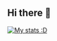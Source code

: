 ## Hi there 👋

[![My stats :D](https://github-readme-stats.vercel.app/api?username=awuhrmann)](https://github.com/anuraghazra/github-readme-stats)


<!--
**AWuhrmann/AWuhrmann** is a ✨ _special_ ✨ repository because its `README.md` (this file) appears on your GitHub profile.

Here are some ideas to get you started:

- 🔭 I’m currently working on ...
- 🌱 I’m currently learning ...
- 👯 I’m looking to collaborate on ...
- 🤔 I’m looking for help with ...
- 💬 Ask me about ...
- 📫 How to reach me: ...
- 😄 Pronouns: ...
- ⚡ Fun fact: ...
-->
